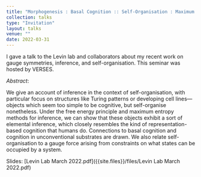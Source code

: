 ```yaml
---
title: "Morphogenesis : Basal Cognition :: Self-Organisation : Maximum Entropy"
collection: talks
type: "Invitation"
layout: talks
venue: ""
date: 2022-03-31
---
```


I gave a talk to the Levin lab and collaborators about my recent work on gauge symmetries, inference, and self-organisation. This seminar was hosted by VERSES.

_Abstract_: 

We give an account of inference in the context of self-organisation, with particular focus on structures like Turing patterns or developing cell lines—objects which seem too simple to be cognitive, but self-organise nonetheless. Under the free energy principle and maximum entropy methods for inference, we can show that these objects exhibit a sort of elemental inference, which closely resembles the kind of representation-based cognition that humans do. Connections to basal cognition and cognition in unconventional substrates are drawn. We also relate self-organisation to a gauge force arising from constraints on what states can be occupied by a system.

Slides: [Levin Lab March 2022.pdf]({{site.files}}/files/Levin Lab March 2022.pdf)
